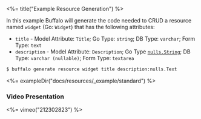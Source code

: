 <%= title("Example Resource Generation") %>

In this example Buffalo will generate the code needed to CRUD a resource named `widget` (Go: `Widget`) that has the following attributes:

* `title` - Model Attribute: `Title`; Go Type: `string`; DB Type: `varchar`; Form Type: `text`
* `description` - Model Attribute: `Description`; Go Type [`nulls.String`](https://godoc.org/github.com/gobuffalo/pop/nulls#String); DB Type: `varchar (nullable)`; Form Type: `textarea`

```bash
$ buffalo generate resource widget title description:nulls.Text
```

<%= exampleDir("docs/resources/_example/standard") %>

### Video Presentation

<%= vimeo("212302823") %>
